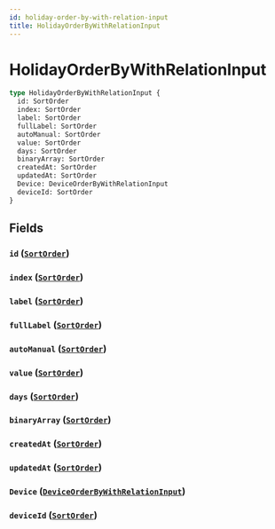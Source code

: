 ```yaml
---
id: holiday-order-by-with-relation-input
title: HolidayOrderByWithRelationInput
---
```


 # HolidayOrderByWithRelationInput





```graphql
type HolidayOrderByWithRelationInput {
  id: SortOrder
  index: SortOrder
  label: SortOrder
  fullLabel: SortOrder
  autoManual: SortOrder
  value: SortOrder
  days: SortOrder
  binaryArray: SortOrder
  createdAt: SortOrder
  updatedAt: SortOrder
  Device: DeviceOrderByWithRelationInput
  deviceId: SortOrder
}
```


## Fields

### `id` ([`SortOrder`](/enums/sort-order))




### `index` ([`SortOrder`](/enums/sort-order))




### `label` ([`SortOrder`](/enums/sort-order))




### `fullLabel` ([`SortOrder`](/enums/sort-order))




### `autoManual` ([`SortOrder`](/enums/sort-order))




### `value` ([`SortOrder`](/enums/sort-order))




### `days` ([`SortOrder`](/enums/sort-order))




### `binaryArray` ([`SortOrder`](/enums/sort-order))




### `createdAt` ([`SortOrder`](/enums/sort-order))




### `updatedAt` ([`SortOrder`](/enums/sort-order))




### `Device` ([`DeviceOrderByWithRelationInput`](/inputs/device-order-by-with-relation-input))




### `deviceId` ([`SortOrder`](/enums/sort-order))







